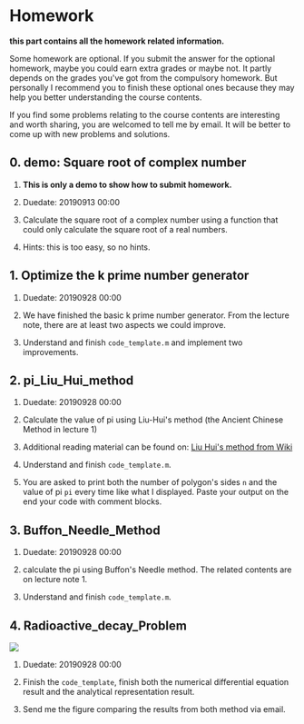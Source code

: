# Homework

**this part contains all the homework related information.**

Some homework are optional. If you submit the answer for the optional homework, maybe you could earn extra grades or maybe not. It partly depends on the grades you've got from the compulsory homework. But personally I recommend you to finish these optional ones because they may help you better understanding the course contents.

If you find some problems relating to the course contents are interesting and worth sharing, you are welcomed to tell me by email. It will be better to come up with new problems and solutions.

## 0. demo: Square root of complex number

1. **This is only a demo to show how to submit homework.**

2. Duedate: 20190913 00:00

3. Calculate the square root of a complex number using a function that could only calculate the square root of a real numbers.

4. Hints: this is too easy, so no hints.

## 1. Optimize the k prime number generator

1. Duedate: 20190928 00:00

2. We have finished the basic k prime number generator. From the lecture note, there are at least two aspects we could improve.

3. Understand and finish `code_template.m` and implement two improvements.

## 2. pi_Liu_Hui_method

1. Duedate: 20190928 00:00

2. Calculate the value of pi using Liu-Hui's method (the Ancient Chinese Method in lecture 1)

3. Additional reading material can be found on: [Liu Hui's method from Wiki]( https://en.wikipedia.org/wiki/Liu_Hui%27s_%CF%80_algorithm )

4. Understand and finish `code_template.m`.

5. You are asked to print both the number of polygon's sides `n` and the value of pi `pi` every time like what I displayed. Paste your output on the end your code with comment blocks.

## 3. Buffon_Needle_Method

1. Duedate: 20190928 00:00

2. calculate the pi using Buffon's Needle method. The related contents are on lecture note 1.

3. Understand and finish `code_template.m`.
## 4. Radioactive_decay_Problem

 ![](4_Radioactive_decay_problem/RD.jpg)

1. Duedate: 20190928 00:00

2. Finish the `code_template`, finish both the numerical differential equation result and the analytical representation result.  

3. Send me the figure comparing the results from both method via email.

